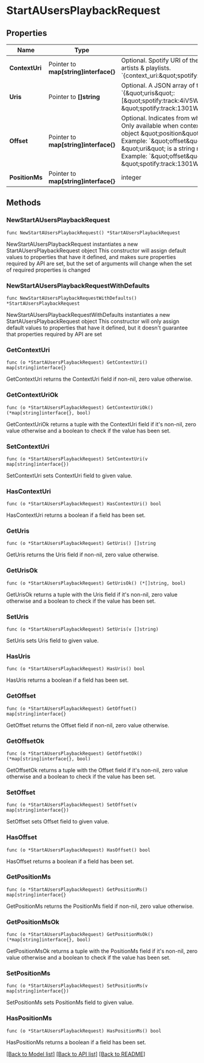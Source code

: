 # StartAUsersPlaybackRequest

## Properties

Name | Type | Description | Notes
------------ | ------------- | ------------- | -------------
**ContextUri** | Pointer to **map[string]interface{}** | Optional. Spotify URI of the context to play. Valid contexts are albums, artists &amp; playlists. &#x60;{context_uri:\&quot;spotify:album:1Je1IMUlBXcx1Fz0WE7oPT\&quot;}&#x60;  | [optional] 
**Uris** | Pointer to **[]string** | Optional. A JSON array of the Spotify track URIs to play. For example: &#x60;{\&quot;uris\&quot;: [\&quot;spotify:track:4iV5W9uYEdYUVa79Axb7Rh\&quot;, \&quot;spotify:track:1301WleyT98MSxVHPZCA6M\&quot;]}&#x60;  | [optional] 
**Offset** | Pointer to **map[string]interface{}** | Optional. Indicates from where in the context playback should start. Only available when context_uri corresponds to an album or playlist object \&quot;position\&quot; is zero based and can’t be negative. Example: &#x60;\&quot;offset\&quot;: {\&quot;position\&quot;: 5}&#x60; \&quot;uri\&quot; is a string representing the uri of the item to start at. Example: &#x60;\&quot;offset\&quot;: {\&quot;uri\&quot;: \&quot;spotify:track:1301WleyT98MSxVHPZCA6M\&quot;}&#x60;  | [optional] 
**PositionMs** | Pointer to **map[string]interface{}** | integer | [optional] 

## Methods

### NewStartAUsersPlaybackRequest

`func NewStartAUsersPlaybackRequest() *StartAUsersPlaybackRequest`

NewStartAUsersPlaybackRequest instantiates a new StartAUsersPlaybackRequest object
This constructor will assign default values to properties that have it defined,
and makes sure properties required by API are set, but the set of arguments
will change when the set of required properties is changed

### NewStartAUsersPlaybackRequestWithDefaults

`func NewStartAUsersPlaybackRequestWithDefaults() *StartAUsersPlaybackRequest`

NewStartAUsersPlaybackRequestWithDefaults instantiates a new StartAUsersPlaybackRequest object
This constructor will only assign default values to properties that have it defined,
but it doesn't guarantee that properties required by API are set

### GetContextUri

`func (o *StartAUsersPlaybackRequest) GetContextUri() map[string]interface{}`

GetContextUri returns the ContextUri field if non-nil, zero value otherwise.

### GetContextUriOk

`func (o *StartAUsersPlaybackRequest) GetContextUriOk() (*map[string]interface{}, bool)`

GetContextUriOk returns a tuple with the ContextUri field if it's non-nil, zero value otherwise
and a boolean to check if the value has been set.

### SetContextUri

`func (o *StartAUsersPlaybackRequest) SetContextUri(v map[string]interface{})`

SetContextUri sets ContextUri field to given value.

### HasContextUri

`func (o *StartAUsersPlaybackRequest) HasContextUri() bool`

HasContextUri returns a boolean if a field has been set.

### GetUris

`func (o *StartAUsersPlaybackRequest) GetUris() []string`

GetUris returns the Uris field if non-nil, zero value otherwise.

### GetUrisOk

`func (o *StartAUsersPlaybackRequest) GetUrisOk() (*[]string, bool)`

GetUrisOk returns a tuple with the Uris field if it's non-nil, zero value otherwise
and a boolean to check if the value has been set.

### SetUris

`func (o *StartAUsersPlaybackRequest) SetUris(v []string)`

SetUris sets Uris field to given value.

### HasUris

`func (o *StartAUsersPlaybackRequest) HasUris() bool`

HasUris returns a boolean if a field has been set.

### GetOffset

`func (o *StartAUsersPlaybackRequest) GetOffset() map[string]interface{}`

GetOffset returns the Offset field if non-nil, zero value otherwise.

### GetOffsetOk

`func (o *StartAUsersPlaybackRequest) GetOffsetOk() (*map[string]interface{}, bool)`

GetOffsetOk returns a tuple with the Offset field if it's non-nil, zero value otherwise
and a boolean to check if the value has been set.

### SetOffset

`func (o *StartAUsersPlaybackRequest) SetOffset(v map[string]interface{})`

SetOffset sets Offset field to given value.

### HasOffset

`func (o *StartAUsersPlaybackRequest) HasOffset() bool`

HasOffset returns a boolean if a field has been set.

### GetPositionMs

`func (o *StartAUsersPlaybackRequest) GetPositionMs() map[string]interface{}`

GetPositionMs returns the PositionMs field if non-nil, zero value otherwise.

### GetPositionMsOk

`func (o *StartAUsersPlaybackRequest) GetPositionMsOk() (*map[string]interface{}, bool)`

GetPositionMsOk returns a tuple with the PositionMs field if it's non-nil, zero value otherwise
and a boolean to check if the value has been set.

### SetPositionMs

`func (o *StartAUsersPlaybackRequest) SetPositionMs(v map[string]interface{})`

SetPositionMs sets PositionMs field to given value.

### HasPositionMs

`func (o *StartAUsersPlaybackRequest) HasPositionMs() bool`

HasPositionMs returns a boolean if a field has been set.


[[Back to Model list]](../README.md#documentation-for-models) [[Back to API list]](../README.md#documentation-for-api-endpoints) [[Back to README]](../README.md)


